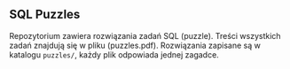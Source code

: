 ## SQL Puzzles

Repozytorium zawiera rozwiązania zadań SQL (puzzle).
Treści wszystkich zadań znajdują się w pliku (puzzles.pdf).
Rozwiązania zapisane są w katalogu `puzzles/`, każdy plik odpowiada jednej zagadce.